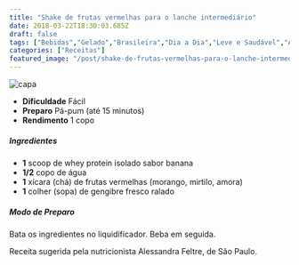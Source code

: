 ```yaml
---
title: "Shake de frutas vermelhas para o lanche intermediário"
date: 2018-03-22T18:30:03.685Z
draft: false
tags: ["Bebidas","Gelado","Brasileira","Dia a Dia","Leve e Saudável","Alimentação saudável"]
categories: ["Receitas"]
featured_image: "/post/shake-de-frutas-vermelhas-para-o-lanche-intermediario.6f0b8cd9.jpg"
---
```


![capa](/post/shake-de-frutas-vermelhas-para-o-lanche-intermediario.6f0b8cd9.jpg)

*   **Dificuldade** Fácil
*   **Preparo** Pá-pum (até 15 minutos)
*   **Rendimento** 1 copo

##### Ingredientes

*   **1** scoop de whey protein isolado sabor banana
*   **1/2** copo de água
*   **1** xícara (chá) de frutas vermelhas (morango, mirtilo, amora)
*   **1** colher (sopa) de gengibre fresco ralado

##### Modo de Preparo

Bata os ingredientes no liquidificador. Beba em seguida.

Receita sugerida pela nutricionista Alessandra Feltre, de São Paulo.

